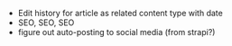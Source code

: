 - Edit history for article as related content type with date
- SEO, SEO, SEO
- figure out auto-posting to social media (from strapi?)
